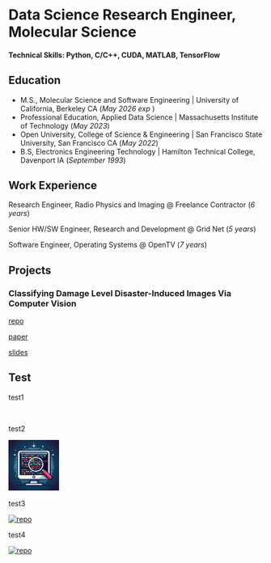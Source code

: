 # Data Science Research Engineer, Molecular Science

#### Technical Skills: Python, C/C++, CUDA, MATLAB, TensorFlow

## Education
- M.S., Molecular Science and Software Engineering  | University of California, Berkeley CA (_May 2026 exp_ )
- Professional Education, Applied Data Science      | Massachusetts Institute of Technology (_May 2023_)
- Open University, College of Science & Engineering | San Francisco State University, San Francisco CA (_May 2022_)
- B.S, Electronics Engineering Technology           | Hamilton Technical College, Davenport IA (_September 1993_)

## Work Experience

Research Engineer, Radio Physics and Imaging @ Freelance Contractor (_6 years_)

Senior HW/SW Engineer, Research and Development @ Grid Net (_5 years_)

Software Engineer, Operating Systems @ OpenTV (_7 years_)

## Projects

### Classifying Damage Level Disaster-Induced Images Via Computer Vision

[repo](https://github.com/fractalclockwork/Data200/blob/main/FinalPoject/README.md)

[paper](https://fractalclockwork.github.io/Data200/FinalPoject/narrative/Final_Project_Report.pdf)

[slides](https://fractalclockwork.github.io/Data200/FinalPoject/narrative/Final_Project_Presentation.pdf)

## Test

test1 

<a href="assets/img/code.jpeg" class="image fit"><img src="https://github.com/fractalclockwork/Data200/blob/main/FinalPoject/README.md" alt=""></a>

test2

<a href="https://github.com/fractalclockwork/Data200/blob/main/FinalPoject/README.md">
    <img src="assets/img/code.jpeg" width="100"/>
</a>

test3

[![repo](https://fractalclockwork.github.io/portfolio/assets/img/code.jpeg)](https://github.com/fractalclockwork/Data200/blob/main/FinalPoject/README.md)

test4

[<img src="https://fractalclockwork.github.io/portfolio/assets/img/code.jpeg" alt="repo" height="32" />](https://github.com/fractalclockwork/Data200/blob/main/FinalPoject/README.md)

